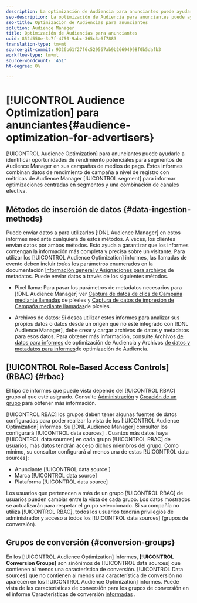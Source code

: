 ```yaml
---
description: La optimización de Audiencia para anunciantes puede ayudarle a identificar oportunidades de rendimiento potenciales para segmentos de Audience Manager en sus campañas de medios de pago. Estos informes combinan datos de rendimiento de campaña a nivel de registro con métricas de segmentos de Audience Manager para informar optimizaciones centradas en segmentos y una combinación efectiva de canales.
seo-description: La optimización de Audiencia para anunciantes puede ayudarle a identificar oportunidades de rendimiento potenciales para segmentos de Audience Manager en sus campañas de medios de pago. Estos informes combinan datos de rendimiento de campaña a nivel de registro con métricas de segmentos de Audience Manager para informar optimizaciones centradas en segmentos y una combinación efectiva de canales.
seo-title: Optimización de Audiencias para anunciantes
solution: Audience Manager
title: Optimización de Audiencias para anunciantes
uuid: 852d550e-3c7f-4750-9abc-365c3a6f7883
translation-type: tm+mt
source-git-commit: 9326b61f27f6c529567ab9b26694998f0b5dafb3
workflow-type: tm+mt
source-wordcount: '451'
ht-degree: 0%

---
```



# [!UICONTROL Audience Optimization] para anunciantes{#audience-optimization-for-advertisers}

[!UICONTROL Audience Optimization] para anunciantes puede ayudarle a identificar oportunidades de rendimiento potenciales para segmentos de Audience Manager en sus campañas de medios de pago. Estos informes combinan datos de rendimiento de campaña a nivel de registro con métricas de Audience Manager [!UICONTROL segment] para informar optimizaciones centradas en segmentos y una combinación de canales efectiva.

## Métodos de inserción de datos {#data-ingestion-methods}

Puede enviar datos a para utilizarlos [!DNL Audience Manager] en estos informes mediante cualquiera de estos métodos. A veces, los clientes envían datos por ambos métodos. Esto ayuda a garantizar que los informes contengan la información más completa y precisa sobre un visitante. Para utilizar los [!UICONTROL Audience Optimization] informes, las llamadas de evento deben incluir *todos* los parámetros enumerados en la documentación [Información general y Asignaciones para archivos](../../../reporting/audience-optimization-reports/metadata-files-intro/metadata-file-overview.md) de metadatos. Puede enviar datos a través de los siguientes métodos.

* Pixel llama: Para pasar los parámetros de metadatos necesarios para [!DNL Audience Manager] ver [Captura de datos de clics de Campaña mediante llamadas](../../../integration/media-data-integration/click-data-pixels.md) de píxeles y [Captura de datos de impresión de Campaña mediante llamadas](../../../integration/media-data-integration/impression-data-pixels.md)de píxeles.

* Archivos de datos: Si desea utilizar estos informes para analizar sus propios datos o datos desde un origen que no esté integrado con [!DNL Audience Manager], debe crear y cargar archivos de datos y metadatos para esos datos. Para obtener más información, consulte Archivos [de datos para informes](../../../reporting/audience-optimization-reports/metadata-files-intro/datafiles-intro.md) de optimización de Audiencia y Archivos [de datos y metadatos para informes](../../../reporting/audience-optimization-reports/metadata-files-intro/metadata-files-intro.md)de optimización de Audiencia.

## [!UICONTROL Role-Based Access Controls] (RBAC) {#rbac}

El tipo de informes que puede vista depende del [!UICONTROL RBAC] grupo al que esté asignado. Consulte [Administración](../../../features/administration/administration-overview.md) y [Creación de un grupo](../../../features/administration/administration-overview.md#create-group) para obtener más información.

[!UICONTROL RBAC] los grupos deben tener algunas fuentes de datos configuradas para poder realizar la vista de los [!UICONTROL Audience Optimization] informes. Su [!DNL Audience Manager] consultor los configurará [!UICONTROL data sources] . Cuantos más datos haya [!UICONTROL data sources] en cada grupo [!UICONTROL RBAC] de usuarios, más datos tendrán acceso dichos miembros del grupo. Como mínimo, su consultor configurará al menos una de estas [!UICONTROL data sources]:

* Anunciante [!UICONTROL data source ]
* Marca [!UICONTROL data source]
* Plataforma [!UICONTROL data source]

Los usuarios que pertenecen a más de un grupo [!UICONTROL RBAC] de usuarios pueden cambiar entre la vista de cada grupo. Los datos mostrados se actualizarán para respetar el grupo seleccionado. Si su compañía no utiliza [!UICONTROL RBAC], todos los usuarios tendrán privilegios de administrador y acceso a todos los [!UICONTROL data sources] (grupos de conversión).

## Grupos de conversión {#conversion-groups}

En los [!UICONTROL Audience Optimization] informes, **[!UICONTROL Conversion Groups]** son sinónimos de [!UICONTROL data sources] que contienen al menos una característica de conversión. [!UICONTROL Data sources] que no contienen al menos una característica de conversión no aparecen en los [!UICONTROL Audience Optimization] informes. Puede vista de las características de conversión para los grupos de conversión en el informe Características de conversión [informadas](../../../reporting/audience-optimization-reports/aor-advertisers/reported-conversion-traits.md) .
